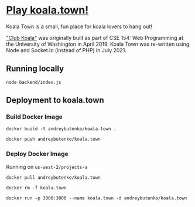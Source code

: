 # [Play koala.town!](https://koala.town/)

Koala Town is a small, fun place for koala lovers to hang out!

["Club Koala"](https://github.com/andreybutenko/club-koala) was originally built as part of CSE 154: Web Programming at the University of Washington in April 2019. Koala Town was re-written using Node and Socket.io (instead of PHP) in July 2021.

## Running locally

```
node backend/index.js
```

## Deployment to koala.town

### Build Docker Image

```
docker build -t andreybutenko/koala.town .

docker push andreybutenko/koala.town
```

### Deploy Docker Image

Running on `us-west-2/projects-a`

```
docker pull andreybutenko/koala.town

docker rm -f koala.town

docker run -p 3000:3000 --name koala.town -d andreybutenko/koala.town
```
